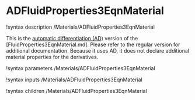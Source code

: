 # ADFluidProperties3EqnMaterial

!syntax description /Materials/ADFluidProperties3EqnMaterial

This is the [automatic differentiation (AD)](automatic_differentiation/index.md) version of the
[FluidProperties3EqnMaterial.md]. Please refer to the regular version for additional documentation.
Because it uses AD, it does not declare additional material properties for the derivatives.

!syntax parameters /Materials/ADFluidProperties3EqnMaterial

!syntax inputs /Materials/ADFluidProperties3EqnMaterial

!syntax children /Materials/ADFluidProperties3EqnMaterial
